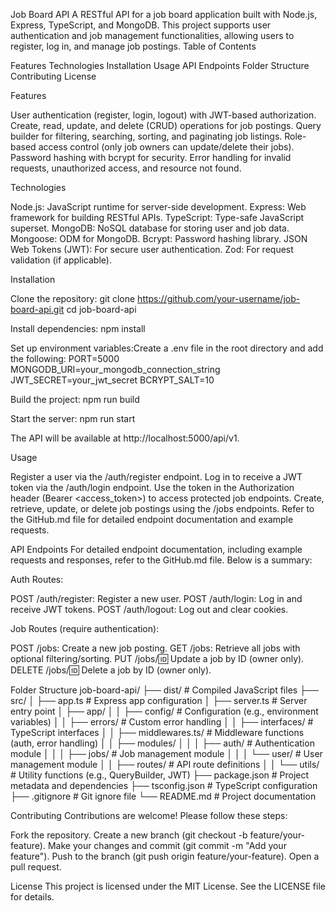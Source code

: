 Job Board API
A RESTful API for a job board application built with Node.js, Express, TypeScript, and MongoDB. This project supports user authentication and job management functionalities, allowing users to register, log in, and manage job postings.
Table of Contents

Features
Technologies
Installation
Usage
API Endpoints
Folder Structure
Contributing
License

Features

User authentication (register, login, logout) with JWT-based authorization.
Create, read, update, and delete (CRUD) operations for job postings.
Query builder for filtering, searching, sorting, and paginating job listings.
Role-based access control (only job owners can update/delete their jobs).
Password hashing with bcrypt for security.
Error handling for invalid requests, unauthorized access, and resource not found.

Technologies

Node.js: JavaScript runtime for server-side development.
Express: Web framework for building RESTful APIs.
TypeScript: Type-safe JavaScript superset.
MongoDB: NoSQL database for storing user and job data.
Mongoose: ODM for MongoDB.
Bcrypt: Password hashing library.
JSON Web Tokens (JWT): For secure user authentication.
Zod: For request validation (if applicable).

Installation

Clone the repository:
git clone https://github.com/your-username/job-board-api.git
cd job-board-api

Install dependencies:
npm install

Set up environment variables:Create a .env file in the root directory and add the following:
PORT=5000
MONGODB_URI=your_mongodb_connection_string
JWT_SECRET=your_jwt_secret
BCRYPT_SALT=10

Build the project:
npm run build

Start the server:
npm run start

The API will be available at http://localhost:5000/api/v1.

Usage

Register a user via the /auth/register endpoint.
Log in to receive a JWT token via the /auth/login endpoint.
Use the token in the Authorization header (Bearer <access_token>) to access protected job endpoints.
Create, retrieve, update, or delete job postings using the /jobs endpoints.
Refer to the GitHub.md file for detailed endpoint documentation and example requests.

API Endpoints
For detailed endpoint documentation, including example requests and responses, refer to the GitHub.md file. Below is a summary:

Auth Routes:

POST /auth/register: Register a new user.
POST /auth/login: Log in and receive JWT tokens.
POST /auth/logout: Log out and clear cookies.

Job Routes (require authentication):

POST /jobs: Create a new job posting.
GET /jobs: Retrieve all jobs with optional filtering/sorting.
PUT /jobs/:id: Update a job by ID (owner only).
DELETE /jobs/:id: Delete a job by ID (owner only).

Folder Structure
job-board-api/
├── dist/ # Compiled JavaScript files
├── src/
│ ├── app.ts # Express app configuration
│ ├── server.ts # Server entry point
│ ├── app/
│ │ ├── config/ # Configuration (e.g., environment variables)
│ │ ├── errors/ # Custom error handling
│ │ ├── interfaces/ # TypeScript interfaces
│ │ ├── middlewares.ts/ # Middleware functions (auth, error handling)
│ │ ├── modules/
│ │ │ ├── auth/ # Authentication module
│ │ │ ├── jobs/ # Job management module
│ │ │ └── user/ # User management module
│ │ ├── routes/ # API route definitions
│ │ └── utils/ # Utility functions (e.g., QueryBuilder, JWT)
├── package.json # Project metadata and dependencies
├── tsconfig.json # TypeScript configuration
├── .gitignore # Git ignore file
└── README.md # Project documentation

Contributing
Contributions are welcome! Please follow these steps:

Fork the repository.
Create a new branch (git checkout -b feature/your-feature).
Make your changes and commit (git commit -m "Add your feature").
Push to the branch (git push origin feature/your-feature).
Open a pull request.

License
This project is licensed under the MIT License. See the LICENSE file for details.
